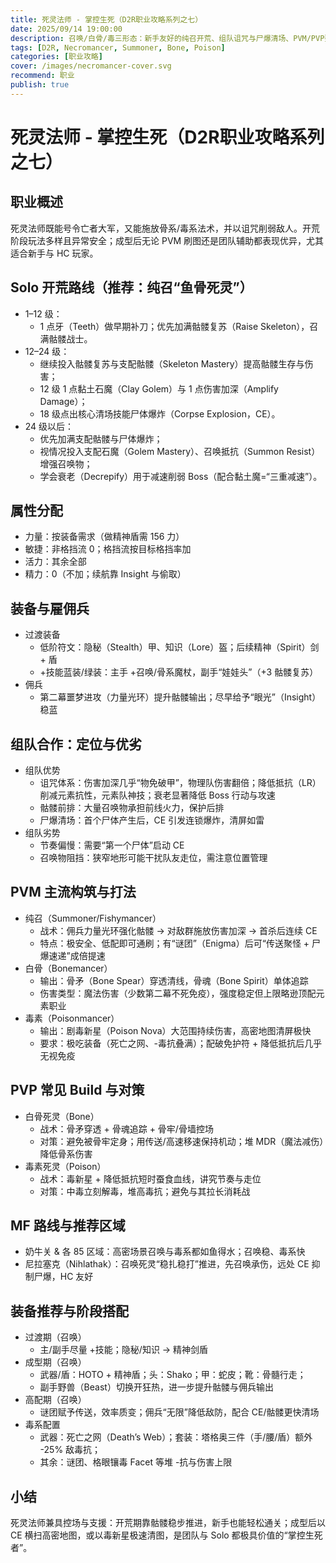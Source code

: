 ```yaml
---
title: 死灵法师 - 掌控生死（D2R职业攻略系列之七）
date: 2025/09/14 19:00:00
description: 召唤/白骨/毒三形态：新手友好的纯召开荒、组队诅咒与尸爆清场、PVM/PVP要点、MF路线与阶段装备配置。
tags: [D2R, Necromancer, Summoner, Bone, Poison]
categories: [职业攻略]
cover: /images/necromancer-cover.svg
recommend: 职业
publish: true
---
```


# 死灵法师 - 掌控生死（D2R职业攻略系列之七）

## 职业概述

死灵法师既能号令亡者大军，又能施放骨系/毒系法术，并以诅咒削弱敌人。开荒阶段玩法多样且异常安全；成型后无论 PVM 刷图还是团队辅助都表现优异，尤其适合新手与 HC 玩家。

## Solo 开荒路线（推荐：纯召“鱼骨死灵”）

- 1–12 级：
  - 1 点牙（Teeth）做早期补刀；优先加满骷髅复苏（Raise Skeleton），召满骷髅战士。
- 12–24 级：
  - 继续投入骷髅复苏与支配骷髅（Skeleton Mastery）提高骷髅生存与伤害；
  - 12 级 1 点黏土石魔（Clay Golem）与 1 点伤害加深（Amplify Damage）；
  - 18 级点出核心清场技能尸体爆炸（Corpse Explosion，CE）。
- 24 级以后：
  - 优先加满支配骷髅与尸体爆炸；
  - 视情况投入支配石魔（Golem Mastery）、召唤抵抗（Summon Resist）增强召唤物；
  - 学会衰老（Decrepify）用于减速削弱 Boss（配合黏土魔=“三重减速”）。

## 属性分配

- 力量：按装备需求（做精神盾需 156 力）
- 敏捷：非格挡流 0；格挡流按目标格挡率加
- 活力：其余全部
- 精力：0（不加；续航靠 Insight 与偷取）

## 装备与雇佣兵

- 过渡装备
  - 低阶符文：隐秘（Stealth）甲、知识（Lore）盔；后续精神（Spirit）剑 + 盾
  - +技能蓝装/绿装：主手 +召唤/骨系魔杖，副手“娃娃头”（+3 骷髅复苏）
- 佣兵
  - 第二幕噩梦进攻（力量光环）提升骷髅输出；尽早给予“眼光”（Insight）稳蓝

## 组队合作：定位与优劣

- 组队优势
  - 诅咒体系：伤害加深几乎“物免破甲”，物理队伤害翻倍；降低抵抗（LR）削减元素抗性，元素队神技；衰老显著降低 Boss 行动与攻速
  - 骷髅前排：大量召唤物承担前线火力，保护后排
  - 尸爆清场：首个尸体产生后，CE 引发连锁爆炸，清屏如雷
- 组队劣势
  - 节奏偏慢：需要“第一个尸体”启动 CE
  - 召唤物阻挡：狭窄地形可能干扰队友走位，需注意位置管理

## PVM 主流构筑与打法

- 纯召（Summoner/Fishymancer）
  - 战术：佣兵力量光环强化骷髅 → 对敌群施放伤害加深 → 首杀后连续 CE
  - 特点：极安全、低配即可通刷；有“谜团”（Enigma）后可“传送聚怪 + 尸爆速递”成倍提速
- 白骨（Bonemancer）
  - 输出：骨矛（Bone Spear）穿透清线，骨魂（Bone Spirit）单体追踪
  - 伤害类型：魔法伤害（少数第二幕不死免疫），强度稳定但上限略逊顶配元素职业
- 毒素（Poisonmancer）
  - 输出：剧毒新星（Poison Nova）大范围持续伤害，高密地图清屏极快
  - 要求：极吃装备（死亡之网、-毒抗叠满）；配破免护符 + 降低抵抗后几乎无视免疫

## PVP 常见 Build 与对策

- 白骨死灵（Bone）
  - 战术：骨矛穿透 + 骨魂追踪 + 骨牢/骨墙控场
  - 对策：避免被骨牢定身；用传送/高速移速保持机动；堆 MDR（魔法减伤）降低骨系伤害
- 毒素死灵（Poison）
  - 战术：毒新星 + 降低抵抗短时蚕食血线，讲究节奏与走位
  - 对策：中毒立刻解毒，堆高毒抗；避免与其拉长消耗战

## MF 路线与推荐区域

- 奶牛关 & 各 85 区域：高密场景召唤与毒系都如鱼得水；召唤稳、毒系快
- 尼拉塞克（Nihlathak）：召唤死灵“稳扎稳打”推进，先召唤承伤，远处 CE 抑制尸爆，HC 友好

## 装备推荐与阶段搭配

- 过渡期（召唤）
  - 主/副手尽量 +技能；隐秘/知识 → 精神剑盾
- 成型期（召唤）
  - 武器/盾：HOTO + 精神盾；头：Shako；甲：蛇皮；靴：骨髓行走；
  - 副手野兽（Beast）切换开狂热，进一步提升骷髅与佣兵输出
- 高配期（召唤）
  - 谜团赋予传送，效率质变；佣兵“无限”降低敌防，配合 CE/骷髅更快清场
- 毒系配置
  - 武器：死亡之网（Death’s Web）；套装：塔格奥三件（手/腰/盾）额外 -25% 敌毒抗；
  - 其余：谜团、格眼镶毒 Facet 等堆 -抗与伤害上限

## 小结

死灵法师兼具控场与支援：开荒期靠骷髅稳步推进，新手也能轻松通关；成型后以 CE 横扫高密地图，或以毒新星极速清图，是团队与 Solo 都极具价值的“掌控生死者”。

